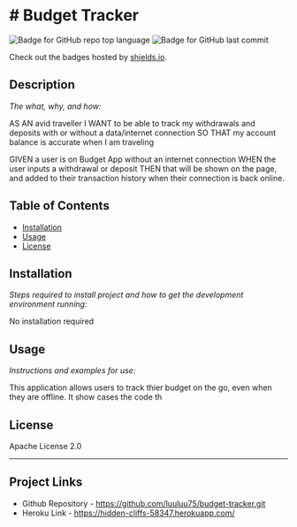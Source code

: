 # # Budget Tracker
   ![Badge for GitHub repo top language](https://img.shields.io/github/languages/top/luuluu75/budget-tracker?style=flat&logo=appveyor) ![Badge for GitHub last commit](https://img.shields.io/github/last-commit/luuluu75/budget-tracker?style=flat&logo=appveyor)
   
   Check out the badges hosted by [shields.io](https://shields.io/).
   
   
   ## Description 
   
   *The what, why, and how:* 
   
   AS AN avid traveller
   I WANT to be able to track my withdrawals and deposits with or without a data/internet connection
   SO THAT my account balance is accurate when I am traveling
   
   GIVEN a user is on Budget App without an internet connection
   WHEN the user inputs a withdrawal or deposit
   THEN that will be shown on the page, and added to their transaction history when their connection is back online.

   ## Table of Contents
   * [Installation](#installation)
   * [Usage](#usage)
   * [License](#license)
   
   ## Installation
   
   *Steps required to install project and how to get the development environment running:*
   
   No installation required      
   
   ## Usage 
   
   *Instructions and examples for use:*
   
   This application allows users to track thier budget on the go, even when they are offline. It show cases the code th
   
   ## License
   
   Apache License 2.0
   
   ---
   
   ## Project Links

   * Github Repository - https://github.com/luuluu75/budget-tracker.git
   * Heroku Link -  https://hidden-cliffs-58347.herokuapp.com/
